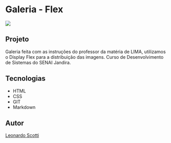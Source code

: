 # Galeria - Flex

![](./preview)

## Projeto
Galeria feita com as instruções do professor da matéria de LIMA, utilizamos o Display Flex para a distribuição das imagens. Curso de Desenvolvimento de Sistemas do SENAI Jandira.

## Tecnologias
* HTML
* CSS
* GIT
* Markdown

## Autor
[Leonardo Scotti](https://www.linkedin.com/in/leonardo-scotti-dev/)